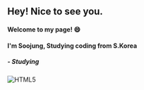 ## Hey! Nice to see you.

#### Welcome to my page! 😄
#### I'm Soojung, Studying coding from S.Korea 

##### - Studying
![HTML5](https://img.shields.io/badge/html5-%23E34F26.svg?style=for-the-badge&logo=html5&logoColor=white)


<!--
**soojungAhn/soojungAhn** is a ✨ _special_ ✨ repository because its `README.md` (this file) appears on your GitHub profile.

Here are some ideas to get you started:

- 🔭 I’m currently working on ...
- 🌱 I’m currently learning ...
- 👯 I’m looking to collaborate on ...
- 🤔 I’m looking for help with ...
- 💬 Ask me about ...
- 📫 How to reach me: ...
- 😄 Pronouns: ...
- ⚡ Fun fact: ...
-->
